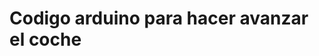 # Codigo arduino para hacer avanzar el coche

<img href="[code.png](https://raw.githubusercontent.com/Angelillo15/Arduino/main/code.png)"></img>
